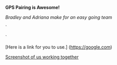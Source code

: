 **GPS Pairing is Awesome!**

*Bradley and Adriana make for an easy going team*

`<!DOCTYPE html>
<html>
<head>
	<title></title>
</head>
<body>

</body>
</html>`

[Here is a link for you to use.] (https://google.com)

[Screenshot of us working together](./screenshot.png)